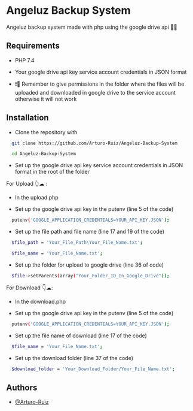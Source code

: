 
# Angeluz Backup System

Angeluz backup system made with php using the google drive api 👨‍💻


## Requirements

- PHP 7.4

- Your google drive api key service account credentials in JSON format

- ❗🚧 Remember to give permissions in the folder where the files will be uploaded and downloaded in google drive to the service account otherwise it will not work

## Installation

- Clone the repository with

```bash
  git clone https://github.com/Arturo-Ruiz/Angeluz-Backup-System

  cd Angeluz-Backup-System
```

- Set up the google drive api key service account credentials in JSON format in the root of the folder


For Upload 👆☁ : 

- In the upload.php 

- Set up the google drive api key in the putenv (line 5 of the code)

```bash
  putenv('GOOGLE_APPLICATION_CREDENTIALS=YOUR_API_KEY.JSON');

```

- Set up the file path and file name (line 17 and 19 of the code) 

```bash
  $file_path = 'Your_File_Path\Your_File_Name.txt';

  $file_name = 'Your_File_Name.txt';

```
- Set up the folder for upload to google drive (line 36 of code)

```bash
  $file->setParents(array("Your_Folder_ID_In_Google_Drive"));

```

For Download 👇☁: 

- In the download.php 

- Set up the google drive api key in the putenv (line 5 of the code)

```bash
  putenv('GOOGLE_APPLICATION_CREDENTIALS=YOUR_API_KEY.JSON');

```

- Set up the file name of download (line 17 of the code)

```bash
  $file_name = 'Your_File_Name.txt';

```

- Set up the download folder (line 37 of the code)

```bash
  $download_folder = 'Your_Download_Folder/Your_File_Name.txt';

```
## Authors

- [@Arturo-Ruiz](https://github.com/Arturo-Ruiz)

